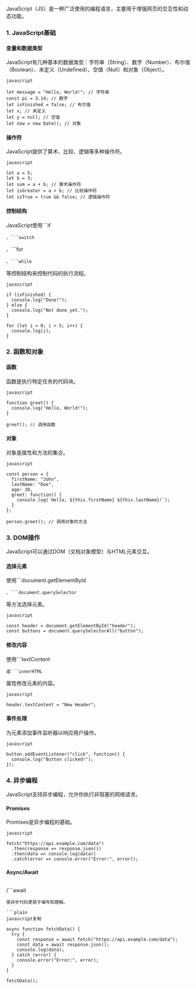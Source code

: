 
JavaScript（JS）是一种广泛使用的编程语言，主要用于增强网页的交互性和动态功能。
​
### 1. JavaScript基础
#### 变量和数据类型
JavaScript有几种基本的数据类型：字符串（String）、数字（Number）、布尔值（Boolean）、未定义（Undefined）、空值（Null）和对象（Object）。

```plain
javascript

let message = "Hello, World!"; // 字符串
const pi = 3.14; // 数字
let isFinished = false; // 布尔值
let x; // 未定义
let y = null; // 空值
let now = new Date(); // 对象
```
#### 操作符
JavaScript提供了算术、比较、逻辑等多种操作符。

```plain
javascript

let a = 5;
let b = 3;
let sum = a + b; // 算术操作符
let isGreater = a > b; // 比较操作符
let isTrue = true && false; // 逻辑操作符
```
#### 控制结构
JavaScript使用```if
```
、```switch
```
、```for
```
、```while
```
等控制结构来控制代码的执行流程。

```plain
javascript

if (isFinished) {
  console.log("Done!");
} else {
  console.log("Not done yet.");
}

for (let i = 0; i < 5; i++) {
  console.log(i);
}
```
### 2. 函数和对象
#### 函数
函数是执行特定任务的代码块。

```plain
javascript

function greet() {
  console.log("Hello, World!");
}

greet(); // 调用函数
```
#### 对象
对象是属性和方法的集合。

```plain
javascript

const person = {
  firstName: "John",
  lastName: "Doe",
  age: 30,
  greet: function() {
    console.log(`Hello, ${this.firstName} ${this.lastName}!`);
  }
};

person.greet(); // 调用对象的方法
```
### 3. DOM操作
JavaScript可以通过DOM（文档对象模型）与HTML元素交互。
#### 选择元素
使用```document.getElementById
```
、```document.querySelector
```
等方法选择元素。

```plain
javascript

const header = document.getElementById("header");
const buttons = document.querySelectorAll("button");
```
#### 修改内容
使用```textContent
```
或```innerHTML
```
属性修改元素的内容。

```plain
javascript

header.textContent = "New Header";
```
#### 事件处理
为元素添加事件监听器以响应用户操作。

```plain
javascript

button.addEventListener("click", function() {
  console.log("Button clicked!");
});
```
### 4. 异步编程
JavaScript支持异步编程，允许你执行非阻塞的网络请求。
#### Promises
Promises是异步编程的基础。

```plain
javascript

fetch("https://api.example.com/data")
  .then(response => response.json())
  .then(data => console.log(data))
  .catch(error => console.error("Error:", error));
```
#### Async/Await
```async
```
/```await
```
使异步代码更易于编写和理解。

```plain
javascript复制

async function fetchData() {
  try {
    const response = await fetch("https://api.example.com/data");
    const data = await response.json();
    console.log(data);
  } catch (error) {
    console.error("Error:", error);
  }
}

fetchData();
```
